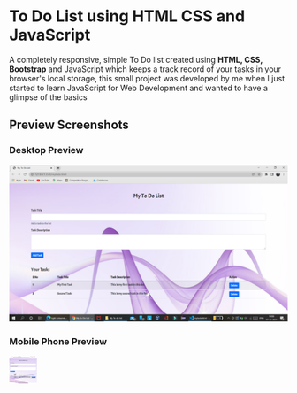 # To Do List using HTML CSS and JavaScript

A completely responsive, simple To Do list created using **HTML, CSS, Bootstrap** and JavaScript which keeps a track record of your tasks in your browser's local storage, this small project was developed by me when I just started to learn JavaScript for Web Development and wanted to have a glimpse of the basics

## Preview Screenshots
### Desktop Preview
<img src = "https://github.com/timelessvaibhav/To-Do-list-using-HTML-CSS-and-JavaScript/blob/main/Preview%20Screenshots/Screenshot%20(181).png">

### Mobile Phone Preview

<img src = "https://github.com/timelessvaibhav/To-Do-list-using-HTML-CSS-and-JavaScript/blob/main/Preview%20Screenshots/Screenshot_2021-12-07-20-30-18-855_com.android.chrome%20(1).jpg" width = "50" height = "50">
